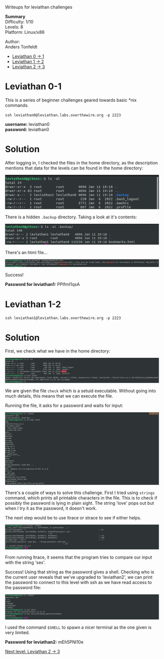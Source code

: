 Writeups for leviathan challenges


**Summary**<br>
Difficulty: 1/10<br>
Levels: 8<br>
Platform: Linux/x86<br>

Author:<br>
Anders Tonfeldt

- [Leviathan 0 -> 1](https://github.com/0xdcnx/ctf_writeups/tree/main/overthewire/leviathan#leviathan-0-1)
- [Leviathan 1 -> 2](https://github.com/0xdcnx/ctf_writeups/tree/main/overthewire/leviathan#leviathan-1-2)
- [Leviathan 2 -> 3](https://github.com/0xdcnx/ctf_writeups/tree/main/overthewire/leviathan/leviathan2_3#leviathan-2-3)

# Leviathan 0-1

This is a series of beginner challenges geared towards basic *nix commands. 

`ssh leviathan0@leviathan.labs.overthewire.org -p 2223`

**username:** leviathan0<br>
**password:** leviathan0

# Solution
After logging in, I checked the files in the home directory, as the description mentions that data for the levels can be found in the home directory:

![shot0](./leviathan0_1/shot0.png)

There is a hidden `.backup` directory. Taking a look at it's contents:

![shot1](./leviathan0_1/shot1.png)

There's an html file...

![shot2](./leviathan0_1/shot2.png)

Success!

**Password for leviathan1:** PPIfmI1qsA

# Leviathan 1-2

`ssh leviathan1@leviathan.labs.overthewire.org -p 2223`


# Solution
First, we check what we have in the home directory:

![shot0](./leviathan1_2/shot0.png)

We are given the file `check` which is a setuid executable. Without going into much details, this means that we can execute the file.

Running the file, it asks for a password and waits for input:

![shot1](./leviathan1_2/shot1.png)

There's a couple of ways to solve this challenge. First I tried using `strings` command, which prints all printable characters in the file. This is to check if possibly the password is lying in plain sight. The string 'love' pops out but when I try it as the password, it doesn't work.

The next step would be to use ltrace or strace to see if either helps.

![shot2](./leviathan1_2/shot2.png)

From running ltrace, it seems that the program tries to compare our input with the string 'sex'.

Success! Using that string as the password gives a shell. Checking who is the current user reveals that we've upgraded to 'leviathan2', we can print the password to connect to this level with ssh as we have read access to the password file:

![shot3](./leviathan1_2/shot3.png)

I used the command `$SHELL` to spawn a nicer terminal as the one given is very limited.

**Password for leviathan2:** mEh5PNl10e

[Next level: Leviathan 2 -> 3](https://github.com/0xdcnx/ctf_writeups/tree/main/overthewire/leviathan/leviathan2_3#leviathan-2-3)


